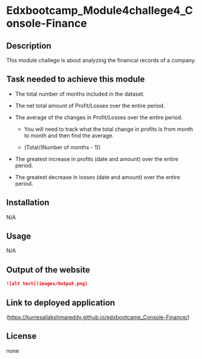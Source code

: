 # Edxbootcamp_Module4challege4_Console-Finance

## Description

This module challege is about analyzing the finanical records of a company.

## Task needed to achieve this module

* The total number of months included in the dataset.

* The net total amount of Profit/Losses over the entire period.

* The average of the changes in Profit/Losses over the entire period.

    * You will need to track what the total change in profits is from month to month and then find the average.

    * (Total/(Number of months - 1))

* The greatest increase in profits (date and amount) over the entire period.

* The greatest decrease in losses (date and amount) over the entire period.


## Installation

N/A

## Usage 

N/A

## Output of the website

```md
![alt text](images/Output.png)
```

## Link to deployed application

(https://kurresailakshmareddy.github.io/edxbootcamp_Console-Finance/)

## License

none






